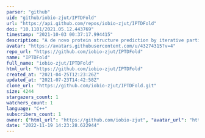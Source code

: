 ```yaml
---
parser: "github"
uid: "github/iobio-zjut/IPTDFold"
url: "https://api.github.com/repos/iobio-zjut/IPTDFold"
doi: "10.1101/2021.05.12.443769"
timestamp: "2021-10-03 00:37:17.994415"
description: "A de novo protein structure prediction by iterative partition sampling, topology adjustment, and residue-level distance deviation optimization"
avatar: "https://avatars.githubusercontent.com/u/43274315?v=4"
repo_url: "https://github.com/iobio-zjut/IPTDFold"
name: "IPTDFold"
full_name: "iobio-zjut/IPTDFold"
html_url: "https://github.com/iobio-zjut/IPTDFold"
created_at: "2021-04-25T12:23:26Z"
updated_at: "2021-07-23T14:42:58Z"
clone_url: "https://github.com/iobio-zjut/IPTDFold.git"
size: 4244
stargazers_count: 1
watchers_count: 1
language: "C++"
subscribers_count: 1
owner: {"html_url": "https://github.com/iobio-zjut", "avatar_url": "https://avatars.githubusercontent.com/u/43274315?v=4", "login": "iobio-zjut", "type": "User"}
date: "2022-11-19 14:23:28.622944"
---
```

